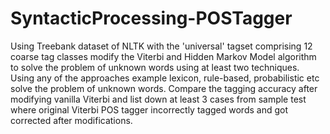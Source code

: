 # SyntacticProcessing-POSTagger
Using Treebank dataset of NLTK with the 'universal' tagset comprising 12 coarse tag classes modify the Viterbi and Hidden Markov Model algorithm to solve the problem of unknown words using at least two techniques. Using any of the approaches example lexicon, rule-based, probabilistic etc solve the problem of unknown words.  Compare the tagging accuracy after modifying vanilla Viterbi and list down at least 3 cases from sample test where original Viterbi POS tagger incorrectly tagged words and got corrected after modifications. 
